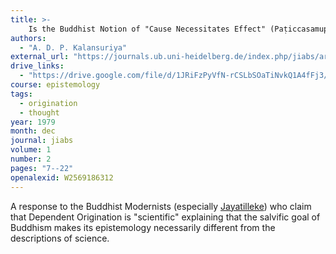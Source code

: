 ```yaml
---
title: >-
    Is the Buddhist Notion of "Cause Necessitates Effect" (Paṭiccasamuppāda) Scientific?
authors:
  - "A. D. P. Kalansuriya"
external_url: "https://journals.ub.uni-heidelberg.de/index.php/jiabs/article/download/8463/2370"
drive_links:
  - "https://drive.google.com/file/d/1JRiFzPyVfN-rCSLbSOaTiNvkQ1A4fFj3/view?usp=drivesdk"
course: epistemology
tags:
  - origination
  - thought
year: 1979
month: dec
journal: jiabs
volume: 1
number: 2
pages: "7--22"
openalexid: W2569186312
---
```


A response to the Buddhist Modernists (especially [Jayatilleke](/content/monographs/early-buddhist-theory-of-knowledge_jayatilleke)) who claim that Dependent Origination is "scientific" explaining that the salvific goal of Buddhism makes its epistemology necessarily different from the descriptions of science.
